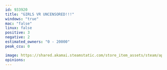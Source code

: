 ```yaml
---
id: 933920
title: "GIRLS VR UNCENSORED!!!"
windows: "true"
mac: "false"
linux: false
positive: 3
negative: 2
estimated_owners: "0 - 20000"
peak_ccu: 0

image: https://shared.akamai.steamstatic.com/store_item_assets/steam/apps/933920/header.jpg?t=1703100943
opinions:
---
```

